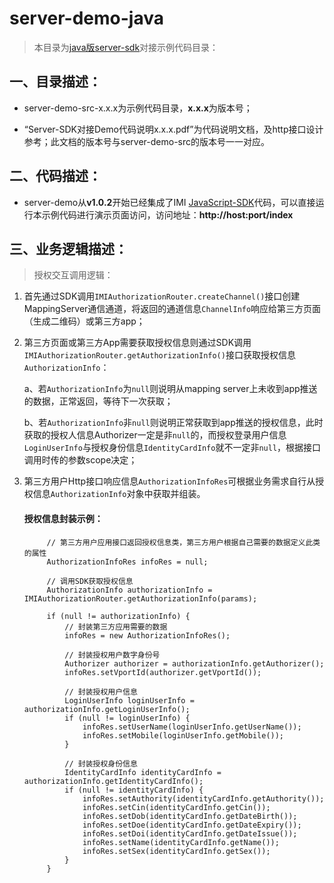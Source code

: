 # server-demo-java

> 本目录为[java版server-sdk](https://github.com/imiapp/imi-sdk/tree/master/Server-SDK/Java/Server)对接示例代码目录：

## 一、目录描述：

- server-demo-src-x.x.x为示例代码目录，**x.x.x**为版本号；

- “Server-SDK对接Demo代码说明x.x.x.pdf”为代码说明文档，及http接口设计参考；此文档的版本号与server-demo-src的版本号一一对应。

## 二、代码描述：

- server-demo从**v1.0.2**开始已经集成了IMI [JavaScript-SDK](https://github.com/imiapp/imi-sdk/tree/master/Server-SDK/JavaScript)代码，可以直接运行本示例代码进行演示页面访问，访问地址：**http://host:port/index**

## 三、业务逻辑描述：

> 授权交互调用逻辑：

1. 首先通过SDK调用`IMIAuthorizationRouter.createChannel()`接口创建MappingServer通信通道，将返回的通道信息`ChannelInfo`响应给第三方页面（生成二维码）或第三方app；

2. 第三方页面或第三方App需要获取授权信息则通过SDK调用`IMIAuthorizationRouter.getAuthorizationInfo()`接口获取授权信息`AuthorizationInfo`：

   a、若`AuthorizationInfo`为`null`则说明从mapping server上未收到app推送的数据，正常返回，等待下一次获取；

   b、若`AuthorizationInfo`非`null`则说明正常获取到app推送的授权信息，此时获取的授权人信息Authorizer一定是非`null`的，而授权登录用户信息`LoginUserInfo`与授权身份信息`IdentityCardInfo`就不一定非`null`，根据接口调用时传的参数scope决定；

3. 第三方用户Http接口响应信息`AuthorizationInfoRes`可根据业务需求自行从授权信息`AuthorizationInfo`对象中获取并组装。  

      #### 授权信息封装示例：
    
            // 第三方用户应用接口返回授权信息类，第三方用户根据自己需要的数据定义此类的属性
            AuthorizationInfoRes infoRes = null;

            // 调用SDK获取授权信息
            AuthorizationInfo authorizationInfo = IMIAuthorizationRouter.getAuthorizationInfo(params);

            if (null != authorizationInfo) {
                // 封装第三方应用需要的数据
                infoRes = new AuthorizationInfoRes();

                // 封装授权用户数字身份号
                Authorizer authorizer = authorizationInfo.getAuthorizer();
                infoRes.setVportId(authorizer.getVportId());

                // 封装授权用户信息
                LoginUserInfo loginUserInfo = authorizationInfo.getLoginUserInfo();
                if (null != loginUserInfo) {
                    infoRes.setUserName(loginUserInfo.getUserName());
                    infoRes.setMobile(loginUserInfo.getMobile());
                }

                // 封装授权身份信息
                IdentityCardInfo identityCardInfo = authorizationInfo.getIdentityCardInfo();
                if (null != identityCardInfo) {
                    infoRes.setAuthority(identityCardInfo.getAuthority());
                    infoRes.setCin(identityCardInfo.getCin());
                    infoRes.setDob(identityCardInfo.getDateBirth());
                    infoRes.setDoe(identityCardInfo.getDateExpiry());
                    infoRes.setDoi(identityCardInfo.getDateIssue());
                    infoRes.setName(identityCardInfo.getName());
                    infoRes.setSex(identityCardInfo.getSex());
                }
            }
